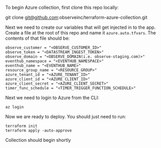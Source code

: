 To begin Azure collection, first clone this repo locally:

git clone git@github.com:observeinc/terraform-azure-collection.git

Next we need to create our variables that will get injected in to the app.  Create a file at the root of this repo and name it `azure.auto.tfvars`.
The contents of that file should be:

    observe_customer = "<OBSERVE_CUSTOMER_ID>"
    observe_token = "<DATASTREAM_INGEST_TOKEN>"
    observe_domain = "<OBSERVE_DOMAIN(i.e. observe-staging.com)>"
    eventhub_namespace = "<EVENTHUB_NAMESPACE>"
    eventhub_name = "<EVENTHUB_NAME>"
    resource_group_name = "<RESOURCE_GROUP>"
    azure_tenant_id = "<AZURE_TENANT_ID>"
    azure_client_id = "<AZURE_CLIENT_ID>"
    azure_client_secret = "<AZURE_CLIENT_SECRET>"
    timer_func_schedule = "<TIMER_TRIGGER_FUNCTION_SCHEDULE>"

Next we need to login to Azure from the CLI:

    az login

Now we are ready to deploy.  You should just need to run:

    terraform init
    terraform apply -auto-approve

Collection should begin shortly
